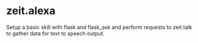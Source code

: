 # zeit.alexa

Setup a basic skill with flask and flask_ask and perform requests to zeit.talk
to gather data for text to speech output.
